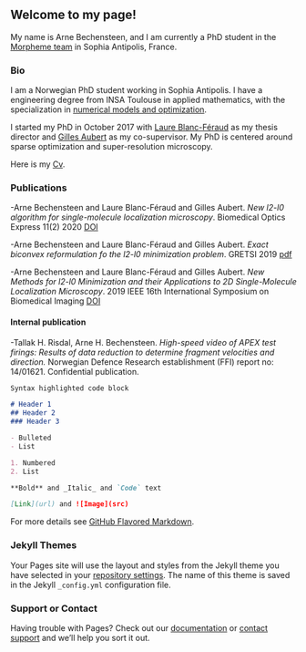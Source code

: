 ## Welcome to my page! 
My name is Arne Bechensteen, and I am currently a PhD student in the [Morpheme team](https://team.inria.fr/morpheme/) in Sophia Antipolis, France. 

### Bio

I am a Norwegian PhD student working in Sophia Antipolis. I have a engineering degree from INSA Toulouse in applied mathematics, with the specialization in [numerical models and optimization](https://www.math.insa-toulouse.fr/fr/index.html). 

I started my PhD in October 2017 with [Laure Blanc-Féraud](https://www-sop.inria.fr/members/Laure.Blanc_Feraud/) as my thesis director and [Gilles Aubert](https://math.unice.fr/~gaubert/) as my co-supervisor. My PhD is centered around sparse optimization and super-resolution microscopy. 

Here is my [Cv](CVArneBechensteen.pdf). 


### Publications
-Arne Bechensteen and Laure Blanc-Féraud and Gilles Aubert. _New l2-l0 algorithm for single-molecule localization microscopy_. Biomedical Optics Express 11(2) 2020 [DOI](https://doi.org/10.1364/BOE.381666)

-Arne Bechensteen and Laure Blanc-Féraud and Gilles Aubert.  _Exact biconvex reformulation fo the l2-l0 minimization problem_.  GRETSI 2019 [pdf](https://hal.inria.fr/hal-02382369)

-Arne Bechensteen and Laure Blanc-Féraud and Gilles Aubert.  _New Methods for l2-l0 Minimization and their Applications to 2D Single-Molecule Localization Microscopy_. 2019 IEEE 16th International Symposium on Biomedical Imaging [DOI](https://doi.org/10.1109/isbi.2019.8759567)

#### Internal publication
-Tallak H. Risdal, Arne H. Bechensteen. _High-speed video of APEX test firings: Results of data reduction to determine fragment velocities and direction._ Norwegian  Defence Research establishment (FFI) report no: 14/01621. Confidential publication.


```markdown
Syntax highlighted code block

# Header 1
## Header 2
### Header 3

- Bulleted
- List

1. Numbered
2. List

**Bold** and _Italic_ and `Code` text

[Link](url) and ![Image](src)
```

For more details see [GitHub Flavored Markdown](https://guides.github.com/features/mastering-markdown/).

### Jekyll Themes

Your Pages site will use the layout and styles from the Jekyll theme you have selected in your [repository settings](https://github.com/abechens/abechens.github.io/settings). The name of this theme is saved in the Jekyll `_config.yml` configuration file.

### Support or Contact

Having trouble with Pages? Check out our [documentation](https://help.github.com/categories/github-pages-basics/) or [contact support](https://github.com/contact) and we’ll help you sort it out.
